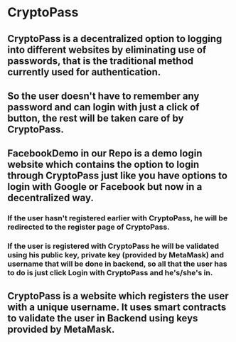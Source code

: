 # CryptoPass
## CryptoPass is a decentralized option to logging into different websites by eliminating use of passwords, that is the traditional method currently used for authentication.

## So the user doesn't have to remember any password and can login with just a click of button, the rest will be taken care of by CryptoPass. 

## FacebookDemo in our Repo is a demo login website which contains the option to login through CryptoPass just like you have options to login with Google or Facebook but now in a decentralized way. 
 ### If the user hasn't registered earlier with CryptoPass, he will be redirected to the register page of CryptoPass.
 
 ### If the user is registered with CryptoPass he will be validated using his public key, private key (provided by MetaMask) and username that will be done in backend, so all that the user has to do is just click Login with CryptoPass and he's/she's in.
  
## CryptoPass is a website which registers the user with a unique username. It uses smart contracts to validate the user in Backend using keys provided by MetaMask.
